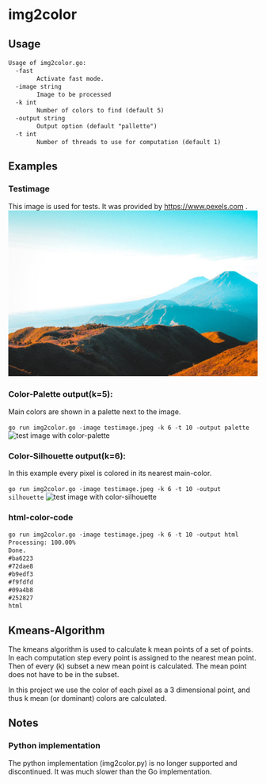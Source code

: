 # img2color

## Usage

```
Usage of img2color.go:
  -fast
    	Activate fast mode.
  -image string
    	Image to be processed
  -k int
    	Number of colors to find (default 5)
  -output string
    	Output option (default "pallette")
  -t int
    	Number of threads to use for computation (default 1)
```

## Examples

### Testimage
This image is used for tests. It was provided by https://www.pexels.com .
![test image](https://raw.githubusercontent.com/nicolas93/img2color/master/testimage.jpeg)


### Color-Palette output(k=5):
Main  colors are shown in a palette next to the image.

```go run img2color.go -image testimage.jpeg -k 6 -t 10 -output palette```
![test image with color-palette](https://raw.githubusercontent.com/nicolas93/img2color/master/testimage.jpeg_palette_k6.png)

### Color-Silhouette output(k=6):
In this example every pixel is colored in its nearest main-color.

```go run img2color.go -image testimage.jpeg -k 6 -t 10 -output silhouette```
![test image with color-silhouette](https://raw.githubusercontent.com/nicolas93/img2color/master/testimage.jpeg_silhouette_k6.png)

### html-color-code
```
go run img2color.go -image testimage.jpeg -k 6 -t 10 -output html
Processing: 100.00%
Done.
#ba6223
#72dae8
#b9edf3
#f9fdfd
#09a4b8
#252827
html
```

## Kmeans-Algorithm

The kmeans algorithm is used to calculate k mean points of a set of points.
In each computation step every point is assigned to the nearest mean point. 
Then of every (k) subset a new mean point is calculated. The mean point does not have to be in the subset.

In this project we use the color of each pixel as a 3 dimensional point, and thus k mean (or dominant) colors are calculated. 


## Notes

### Python implementation
The python implementation (img2color.py) is no longer supported and discontinued.
It was much slower than the Go implementation.